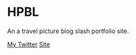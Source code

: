# HPBL

An a travel picture blog slash portfolio site. 

[My Twitter](https://twitter.com/hpbl_)
[Site](http://www.hpbl.co.uk)
